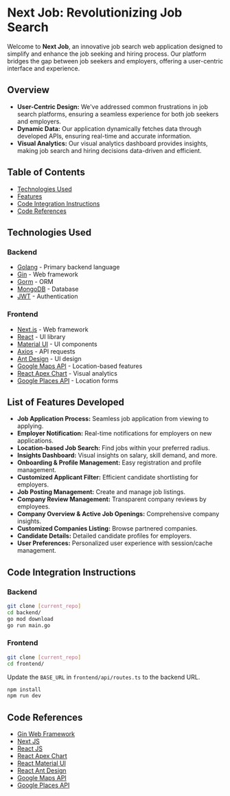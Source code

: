 # Next Job: Revolutionizing Job Search

Welcome to **Next Job**, an innovative job search web application designed to simplify and enhance the job seeking and hiring process. Our platform bridges the gap between job seekers and employers, offering a user-centric interface and experience.

## Overview

- **User-Centric Design:** We've addressed common frustrations in job search platforms, ensuring a seamless experience for both job seekers and employers.
- **Dynamic Data:** Our application dynamically fetches data through developed APIs, ensuring real-time and accurate information.
- **Visual Analytics:** Our visual analytics dashboard provides insights, making job search and hiring decisions data-driven and efficient.

## Table of Contents

- [Technologies Used](#technologies-used)
- [Features](#list-of-features-developed)
- [Code Integration Instructions](#code-integration-instructions)
- [Code References](#code-references)

## Technologies Used

### Backend

- [Golang](https://go.dev/) - Primary backend language
- [Gin](https://gin-gonic.com/) - Web framework
- [Gorm](https://gorm.io/) - ORM
- [MongoDB](https://www.mongodb.com/) - Database
- [JWT](https://jwt.io/) - Authentication

### Frontend

- [Next.js](https://nextjs.org/) - Web framework
- [React](https://reactjs.org/) - UI library
- [Material UI](https://mui.com/) - UI components
- [Axios](https://axios-http.com/) - API requests
- [Ant Design](https://ant.design/) - UI design
- [Google Maps API](https://developers.google.com/maps) - Location-based features
- [React Apex Chart](https://apexcharts.com/docs/react-charts/) - Visual analytics
- [Google Places API](https://developers.google.com/maps/documentation/places/web-service/overview) - Location forms

## List of Features Developed

- **Job Application Process:** Seamless job application from viewing to applying.
- **Employer Notification:** Real-time notifications for employers on new applications.
- **Location-based Job Search:** Find jobs within your preferred radius.
- **Insights Dashboard:** Visual insights on salary, skill demand, and more.
- **Onboarding & Profile Management:** Easy registration and profile management.
- **Customized Applicant Filter:** Efficient candidate shortlisting for employers.
- **Job Posting Management:** Create and manage job listings.
- **Company Review Management:** Transparent company reviews by employees.
- **Company Overview & Active Job Openings:** Comprehensive company insights.
- **Customized Companies Listing:** Browse partnered companies.
- **Candidate Details:** Detailed candidate profiles for employers.
- **User Preferences:** Personalized user experience with session/cache management.

## Code Integration Instructions

### Backend

```bash
git clone [current_repo]
cd backend/
go mod download
go run main.go
```

### Frontend

```bash
git clone [current_repo]
cd frontend/
```
Update the `BASE_URL` in `frontend/api/routes.ts` to the backend URL.

```bash
npm install
npm run dev
```

## Code References

- [Gin Web Framework](https://gin-gonic.com/)
- [Next JS](https://nextjs.org/)
- [React JS](https://reactjs.org/)
- [React Apex Chart](https://apexcharts.com/docs/react-charts/)
- [React Material UI](https://material-ui.com/)
- [React Ant Design](https://ant.design/)
- [Google Maps API](https://developers.google.com/maps/documentation/javascript/overview)
- [Google Places API](https://developers.google.com/maps/documentation/places/web-service/overview)